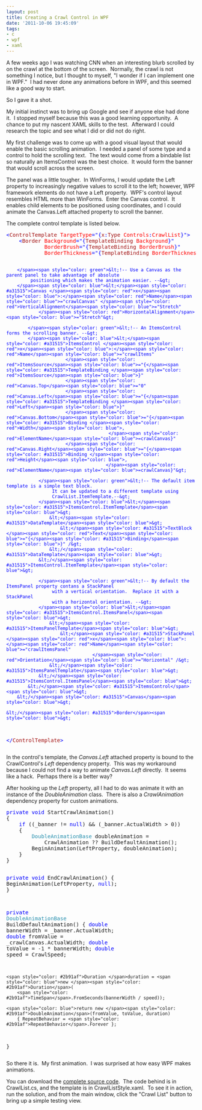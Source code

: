 ```yaml
---
layout: post
title: Creating a Crawl Control in WPF
date: '2011-10-06 19:45:09'
tags:
- c
- wpf
- xaml
---
```


<p>A few weeks ago I was watching CNN when an interesting blurb scrolled by on the crawl at the bottom of the screen.&nbsp; Normally, the crawl is not something I notice, but I thought to myself, "I wonder if I can implement one in WPF."&nbsp; I had never done any animations before in WPF, and this seemed like a good way to start.</p> <p>So I gave it a shot.</p> <p>My initial instinct was to bring up Google and see if anyone else had done it.&nbsp; I stopped myself because this was a good learning opportunity.&nbsp; A chance to put my nascent XAML skills to the test.&nbsp; Afterward I could research the topic and see what I did or did not do right.</p> <p>My first challenge was to come up with a good visual layout that would enable the basic scrolling animation.&nbsp; I needed a panel of some type and a control to hold the scrolling text.&nbsp; The text would come from a bindable list so naturally an ItemsControl was the best choice.&nbsp; It would form the banner that would scroll across the screen.</p> <p>The panel was a little tougher.&nbsp; In WinForms, I would update the Left property to increasingly negative values to scroll it to the left; however, WPF framework elements do not have a Left property.&nbsp; WPF's control layout resembles HTML more than WinForms.&nbsp; Enter the Canvas control.&nbsp; It enables child elements to be positioned using coordinates, and I could animate the Canvas.Left attached property to scroll the banner.</p> <p>The complete control template is listed below.</p><pre class="code"><span style="color: blue">&lt;</span><span style="color: #a31515">ControlTemplate </span><span style="color: red">TargetType</span><span style="color: blue">="{</span><span style="color: #a31515">x</span><span style="color: blue">:</span><span style="color: #a31515">Type </span><span style="color: red">Controls</span><span style="color: blue">:</span><span style="color: red">CrawlList</span><span style="color: blue">}"&gt;
    &lt;</span><span style="color: #a31515">Border </span><span style="color: red">Background</span><span style="color: blue">="{</span><span style="color: #a31515">TemplateBinding </span><span style="color: red">Background</span><span style="color: blue">}"
            </span><span style="color: red">BorderBrush</span><span style="color: blue">="{</span><span style="color: #a31515">TemplateBinding </span><span style="color: red">BorderBrush</span><span style="color: blue">}"
            </span><span style="color: red">BorderThickness</span><span style="color: blue">="{</span><span style="color: #a31515">TemplateBinding </span><span style="color: red">BorderThickness</span><span style="color: blue">}"&gt;

        </span><span style="color: green">&lt;!-- Use a Canvas as the parent panel to take advantage of absolute
             positioning which makes the animation easier. --&gt;
        </span><span style="color: blue">&lt;</span><span style="color: #a31515">Canvas </span><span style="color: red">x</span><span style="color: blue">:</span><span style="color: red">Name</span><span style="color: blue">="crawlCanvas" </span><span style="color: red">VerticalAlignment</span><span style="color: blue">="Stretch"
                </span><span style="color: red">HorizontalAlignment</span><span style="color: blue">="Stretch"&gt;

            </span><span style="color: green">&lt;!-- An ItemsControl forms the scrolling banner. --&gt;
            </span><span style="color: blue">&lt;</span><span style="color: #a31515">ItemsControl </span><span style="color: red">x</span><span style="color: blue">:</span><span style="color: red">Name</span><span style="color: blue">="crawlItems"
                          </span><span style="color: red">ItemsSource</span><span style="color: blue">="{</span><span style="color: #a31515">TemplateBinding </span><span style="color: red">ItemsSource</span><span style="color: blue">}"
                          </span><span style="color: red">Canvas.Top</span><span style="color: blue">="0"
                          </span><span style="color: red">Canvas.Left</span><span style="color: blue">="{</span><span style="color: #a31515">TemplateBinding </span><span style="color: red">Left</span><span style="color: blue">}"
                          </span><span style="color: red">Canvas.Bottom</span><span style="color: blue">="{</span><span style="color: #a31515">Binding </span><span style="color: red">Width</span><span style="color: blue">,
                                          </span><span style="color: red">ElementName</span><span style="color: blue">=crawlCanvas}"
                          </span><span style="color: red">Canvas.Right</span><span style="color: blue">="{</span><span style="color: #a31515">Binding </span><span style="color: red">Height</span><span style="color: blue">,
                                         </span><span style="color: red">ElementName</span><span style="color: blue">=crawlCanvas}"&gt;

                </span><span style="color: green">&lt;!-- The default item template is a simple text block.
                     It can be updated to a different template using
                     CrawlList.ItemTemplate.--&gt;
                </span><span style="color: blue">&lt;</span><span style="color: #a31515">ItemsControl.ItemTemplate</span><span style="color: blue">&gt;
                    &lt;</span><span style="color: #a31515">DataTemplate</span><span style="color: blue">&gt;
                        &lt;</span><span style="color: #a31515">TextBlock </span><span style="color: red">Text</span><span style="color: blue">="{</span><span style="color: #a31515">Binding</span><span style="color: blue">}" /&gt;
                    &lt;/</span><span style="color: #a31515">DataTemplate</span><span style="color: blue">&gt;
                &lt;/</span><span style="color: #a31515">ItemsControl.ItemTemplate</span><span style="color: blue">&gt;

                </span><span style="color: green">&lt;!-- By default the ItemsPanel property contans a StackPanel
                     with a vertical orientation.  Replace it with a StackPanel
                     with a horizontal orientation. --&gt;
                </span><span style="color: blue">&lt;</span><span style="color: #a31515">ItemsControl.ItemsPanel</span><span style="color: blue">&gt;
                    &lt;</span><span style="color: #a31515">ItemsPanelTemplate</span><span style="color: blue">&gt;
                        &lt;</span><span style="color: #a31515">StackPanel </span><span style="color: red">x</span><span style="color: blue">:</span><span style="color: red">Name</span><span style="color: blue">="crawlItemsPanel"
                                    </span><span style="color: red">Orientation</span><span style="color: blue">="Horizontal" /&gt;
                    &lt;/</span><span style="color: #a31515">ItemsPanelTemplate</span><span style="color: blue">&gt;
                &lt;/</span><span style="color: #a31515">ItemsControl.ItemsPanel</span><span style="color: blue">&gt;
            &lt;/</span><span style="color: #a31515">ItemsControl</span><span style="color: blue">&gt;
        &lt;/</span><span style="color: #a31515">Canvas</span><span style="color: blue">&gt;

    &lt;/</span><span style="color: #a31515">Border</span><span style="color: blue">&gt;
&lt;/</span><span style="color: #a31515">ControlTemplate</span><span style="color: blue">&gt;</span></pre>
<p>In the control's template, the <em>Canvas.Left</em> attached property is bound to the CrawlControl's <em>Left</em> dependency property.&nbsp; This was my workaround because I could not find a way to animate <em>Canvas.Left</em> directly.&nbsp; It seems like a hack.&nbsp; Perhaps there is a better way?</p>
<p>After hooking up the <em>Left</em> property, all I had to do was animate it with an instance of the <em>DoubleAnimation</em> class.&nbsp; There is also a <em>CrawlAnimation</em> dependency property for custom animations.</p><pre class="code"><span style="color: blue">private void </span>StartCrawlAnimation()
{
    <span style="color: blue">if </span>((_banner != <span style="color: blue">null</span>) &amp;&amp; (_banner.ActualWidth &gt; 0))
    {
        <span style="color: #2b91af">DoubleAnimationBase </span>doubleAnimation =
            CrawlAnimation ?? BuildDefaultAnimation();
        BeginAnimation(LeftProperty, doubleAnimation);
    }
}

<span style="color: blue">private void </span>EndCrawlAnimation()
{
    BeginAnimation(LeftProperty, <span style="color: blue">null</span>);
}

<span style="color: blue">private </span><span style="color: #2b91af">DoubleAnimationBase </span>BuildDefaultAnimation()
{
    <span style="color: blue">double </span>bannerWidth = _banner.ActualWidth;
    <span style="color: blue">double </span>fromValue = _crawlCanvas.ActualWidth;
    <span style="color: blue">double </span>toValue = -1 * bannerWidth;
    <span style="color: blue">double </span>speed = CrawlSpeed;

    <span style="color: #2b91af">Duration </span>duration = <span style="color: blue">new </span><span style="color: #2b91af">Duration</span>(
        <span style="color: #2b91af">TimeSpan</span>.FromSeconds(bannerWidth / speed));

    <span style="color: blue">return new </span><span style="color: #2b91af">DoubleAnimation</span>(fromValue, toValue, duration)
        { RepeatBehavior = <span style="color: #2b91af">RepeatBehavior</span>.Forever };
}</pre>
<p>So there it is.&nbsp; My first animation.&nbsp; I was surprised at how easy WPF makes animations.</p>
<p>You can download the <a href="https://github.com/joebuschmann/Buschmann.Windows" target="_blank">complete source code</a>.&nbsp; The code behind is in CrawlList.cs, and the template is in CrawlListStyle.xaml.&nbsp; To see it in action, run the solution, and from the main window, click the "Crawl List" button to bring up a simple testing view.</p>